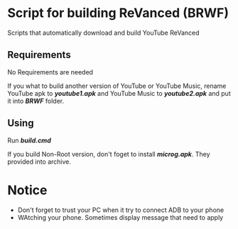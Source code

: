 # Script for building ReVanced (BRWF)
Scripts that automatically download and build YouTube ReVanced

## Requirements
No Requirements are needed

If you what to build another version of YouTube or YouTube Music, rename YouTube apk to ***youtube1.apk*** and YouTube Music to ***youtube2.apk*** and put it into ***BRWF*** folder.
## Using
Run ***build.cmd***

If you build Non-Root version, don't foget to install ***microg.apk***. They provided into archive.
# Notice
- Don't forget to trust your PC when it try to connect ADB to your phone
- WAtching your phone. Sometimes display message that need to apply
